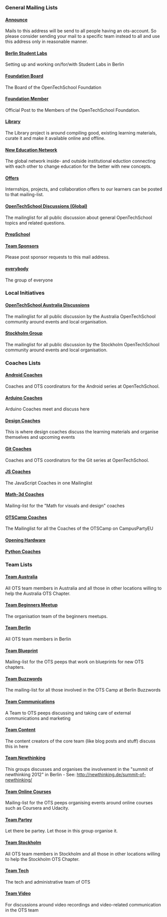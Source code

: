 ### General Mailing Lists 


#### [Announce](https://groups.google.com/a/opentechschool.org/forum/?fromgroups#!forum/announce)

Mails to this address will be send to all people having an ots-account. So please consider sending your mail to a specific team instead to all and use this address only in reasonable manner.

#### [Berlin Student Labs](https://groups.google.com/a/opentechschool.org/forum/?fromgroups#!forum/berlin.studentlabs)

Setting up and working on/for/with Student Labs in Berlin

#### [Foundation Board](https://groups.google.com/a/opentechschool.org/forum/?fromgroups#!forum/foundation.board)

The Board of the OpenTechSchool Foundation

#### [Foundation Member](https://groups.google.com/a/opentechschool.org/forum/?fromgroups#!forum/foundation.members)

Official Post to the Members of the OpenTechSchool Foundation.

#### [Library](https://groups.google.com/a/opentechschool.org/forum/?fromgroups#!forum/library)

The Library project is around compiling good, existing learning materials, curate it and make it available online and offline.

#### [New Education Network](https://groups.google.com/a/opentechschool.org/forum/?fromgroups#!forum/new.edu.network)

The global network inside- and outside institutional eduction connecting with each other to change education for the better with new concepts.

#### [Offers](https://groups.google.com/a/opentechschool.org/forum/?fromgroups#!forum/offers)

Internships, projects, and collaboration offers to our learners can be posted to that mailing-list.

#### [OpenTechSchool Discussions (Global)](https://groups.google.com/a/opentechschool.org/forum/?fromgroups#!forum/discuss.global)

The mailinglist for all public discussion about general OpenTechSchool topics and related questions.

#### [PrepSchool](https://groups.google.com/a/opentechschool.org/forum/?fromgroups#!forum/prepschool)

#### [Team Sponsors](https://groups.google.com/a/opentechschool.org/forum/?fromgroups#!forum/sponsors)

Please post sponsor requests to this mail address.

#### [everybody](https://groups.google.com/a/opentechschool.org/forum/?fromgroups#!forum/everybody)

The group of everyone


### Local Initiatives


#### [OpenTechSchool Australia Discussions](https://groups.google.com/a/opentechschool.org/forum/?fromgroups#!forum/discuss.australia)

The mailinglist for all public discussion by the Australia OpenTechSchool community around events and local organisation.

#### [Stockholm Group](https://groups.google.com/a/opentechschool.org/forum/?fromgroups#!forum/discuss.stockholm)

The mailinglist for all public discussion by the Stockholm OpenTechSchool community around events and local organisation.

### Coaches Lists 

#### [Android Coaches](https://groups.google.com/a/opentechschool.org/forum/?fromgroups#!forum/coaches.android)

Coaches and OTS coordinators for the Android series at OpenTechSchool.

#### [Arduino Coaches](https://groups.google.com/a/opentechschool.org/forum/?fromgroups#!forum/coaches.arduino)

Arduino Coaches meet and discuss here

#### [Design Coaches](https://groups.google.com/a/opentechschool.org/forum/?fromgroups#!forum/coaches.design)

This is where design coaches discuss the learning materials and organise themselves and upcoming events

#### [Git Coaches](https://groups.google.com/a/opentechschool.org/forum/?fromgroups#!forum/coaches.git)

Coaches and OTS coordinators for the Git series at OpenTechSchool.

#### [JS Coaches](https://groups.google.com/a/opentechschool.org/forum/?fromgroups#!forum/coaches.js)

The JavaScript Coaches in one Mailinglist

#### [Math-3d Coaches](https://groups.google.com/a/opentechschool.org/forum/?fromgroups#!forum/coaches.math-3d)

Mailing-list for the "Math for visuals and design" coaches

#### [OTSCamp Coaches](https://groups.google.com/a/opentechschool.org/forum/?fromgroups#!forum/coaches.otscamp)

The Mailinglist for all the Coaches of the OTSCamp on CampusPartyEU

#### [Opening Hardware](https://groups.google.com/a/opentechschool.org/forum/?fromgroups#!forum/coaches.opening-hardware)

#### [Python Coaches](https://groups.google.com/a/opentechschool.org/forum/?fromgroups#!forum/coaches.python)


### Team Lists 


#### [Team Australia](https://groups.google.com/a/opentechschool.org/forum/?fromgroups#!forum/team.australia)

All OTS team members in Australia and all those in other locations willing to help the Australia OTS Chapter.

#### [Team Beginners Meetup](https://groups.google.com/a/opentechschool.org/forum/?fromgroups#!forum/team.beginners-meetup)

The organisation team of the beginners meetups.

#### [Team Berlin](https://groups.google.com/a/opentechschool.org/forum/?fromgroups#!forum/team.berlin)

All OTS team members in Berlin

#### [Team Blueprint](https://groups.google.com/a/opentechschool.org/forum/?fromgroups#!forum/team.blueprint)

Mailing-list for the OTS peeps that work on blueprints for new OTS chapters.

#### [Team Buzzwords](https://groups.google.com/a/opentechschool.org/forum/?fromgroups#!forum/team.buzzwords)

The mailing-list for all those involved in the OTS Camp at Berlin Buzzwords

#### [Team Communications](https://groups.google.com/a/opentechschool.org/forum/?fromgroups#!forum/team.communications)

A Team to OTS peeps discussing and taking care of external communications and marketing

#### [Team Content](https://groups.google.com/a/opentechschool.org/forum/?fromgroups#!forum/team.content)

The content creators of the core team (like blog posts and stuff) discuss this in here

#### [Team Newthinking](https://groups.google.com/a/opentechschool.org/forum/?fromgroups#!forum/team.newthinking)

This groups discusses and organises the involvement in the "summit of newthinking 2012" in Berlin - See:  http://newthinking.de/summit-of-newthinking/

#### [Team Online Courses](https://groups.google.com/a/opentechschool.org/forum/?fromgroups#!forum/team.online-courses)

Mailing-list for the OTS peeps organising events around online courses such as Coursera and Udacity.

#### [Team Partey](https://groups.google.com/a/opentechschool.org/forum/?fromgroups#!forum/team.partey)

Let there be partey. Let those in this group organise it.

#### [Team Stockholm](https://groups.google.com/a/opentechschool.org/forum/?fromgroups#!forum/team.stockholm)

All OTS team members in Stockholm and all those in other locations willing to help the Stockholm OTS Chapter.

#### [Team Tech](https://groups.google.com/a/opentechschool.org/forum/?fromgroups#!forum/team.tech)

The tech and administrative team of OTS

#### [Team Video](https://groups.google.com/a/opentechschool.org/forum/?fromgroups#!forum/team.video)

For discussions around video recordings and video-related communication in the OTS team
